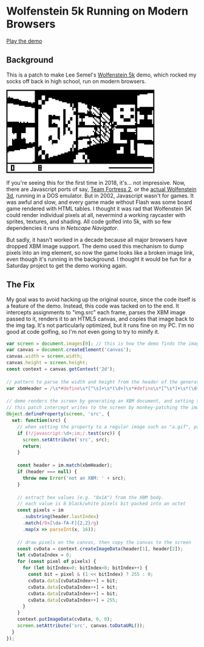 # Wolfenstein 5k Running on Modern Browsers

[Play the demo](https://parkertomatoes.github.io/wolf5k/wolf5k.html)

## Background

This is a patch to make Lee Semel's [Wolfenstein 5k](https://web.archive.org/web/20220426224134/http://www.wolf5k.com/) demo, which rocked my socks off back in high school, run on modern browsers.

![screenshot](screenshot.png)

If you're seeing this for the first time in 2018, it's... not impressive. Now, there are Javascript ports of say, [Team Fortress 2](https://github.com/toji/webgl-source), or the [actual Wolfenstein 3d](https://archive.org/details/msdos_Wolfenstein_3D_1992), running in a DOS emulator. But in 2002, Javascript wasn't for games. It was awful and slow, and every game made without Flash was some board game rendered with HTML tables. I thought it was rad that Wolfenstein 5K could render individual pixels at all, nevermind a working raycaster with sprites, textures, and shading. All code golfed into 5k, with so few dependencies it runs in _Netscape Navigator_.

But sadly, it hasn't worked in a decade because all major browsers have dropped XBM image support. The demo used this mechanism to dump pixels into an img element, so now the game looks like a broken image link, even though it's running in the background. I thought it would be fun for a Saturday project to get the demo working again.

## The Fix

My goal was to avoid hacking up the original source, since the code itself is a feature of the demo. Instead, this code was tacked on to the end. It intercepts assignments to "img.src" each frame, parses the XBM image passed to it, renders it to an HTML5 canvas, and copies that image back to the img tag. It's not particularly optimized, but it runs fine on my PC. I'm no good at code golfing, so I'm not even going to try to minify it.

```javascript
var screen = document.images[0]; // this is how the demo finds the image it uses as a screen
var canvas = document.createElement('canvas');
canvas.width = screen.width;
canvas.height = screen.height;
const context = canvas.getContext('2d');

// pattern to parse the width and height from the header of the generated XBM image
var xbmHeader = /\s*#define\s*[^\s]+\s*(\d+)\s*#define\s*[^\s*]+\s*(\d+)\s*static\s*char\s*[^\s\[]+\[\]\s*=\s*{/;

// demo renders the screen by generating an XBM document, and setting the "src" property of the image to a data URL
// this patch intercept writes to the screen by monkey-patching the image element's "src" property
Object.defineProperty(screen, 'src', { 
  set: function(src) {
    // when setting the property to a regular image such as "a.gif", pass the attribute value through
    if (!/javascript:\d+;im;/.test(src)) {
      screen.setAttribute('src', src);
      return;
    }
    
    const header = im.match(xbmHeader);
    if (header === null) {
      throw new Error('not an XBM: ' + src);
    }
    
    // extract hex values (e.g. "0x1A") from the XBM body. 
    // each value is 8 black/white pixels bit-packed into an octet
    const pixels = im
      .substring(header.lastIndex)
      .match(/0x[\da-fA-F]{2,2}/g)
      .map(x => parseInt(x, 16));
    
    // draw pixels on the canvas, then copy the canvas to the screen
    const cvData = context.createImageData(header[1], header[2]);
    let cvDataIndex = 0;
    for (const pixel of pixels) {
      for (let bitIndex=0; bitIndex<8; bitIndex++) {
        const bit = pixel & (1 << bitIndex) ? 255 : 0;
        cvData.data[cvDataIndex++] = bit;
        cvData.data[cvDataIndex++] = bit;
        cvData.data[cvDataIndex++] = bit;
        cvData.data[cvDataIndex++] = 255;
      }
    }
    context.putImageData(cvData, 0, 0);
    screen.setAttribute('src', canvas.toDataURL());
  }
});
```
